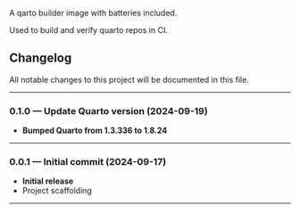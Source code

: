 A qarto builder image with batteries included.

Used to build and verify quarto repos in CI.

## Changelog

All notable changes to this project will be documented in this file.

---

### **0.1.0** — Update Quarto version (2024-09-19)
- **Bumped Quarto from 1.3.336 to 1.8.24**
---

### **0.0.1** — Initial commit (2024-09-17)
- **Initial release**
- Project scaffolding

---